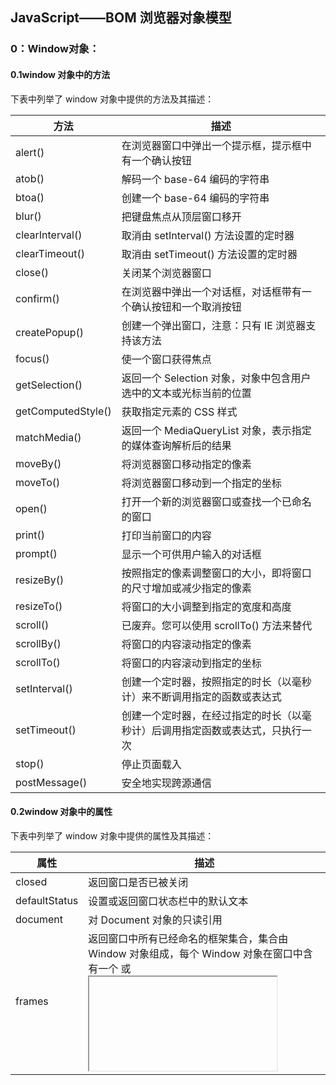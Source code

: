 ## JavaScript——BOM  浏览器对象模型

### 0：Window对象：



#### 0.1window 对象中的方法

下表中列举了 window 对象中提供的方法及其描述：



| 方法               | 描述                                                         |
| ------------------ | ------------------------------------------------------------ |
| alert()            | 在浏览器窗口中弹出一个提示框，提示框中有一个确认按钮         |
| atob()             | 解码一个 base-64 编码的字符串                                |
| btoa()             | 创建一个 base-64 编码的字符串                                |
| blur()             | 把键盘焦点从顶层窗口移开                                     |
| clearInterval()    | 取消由 setInterval() 方法设置的定时器                        |
| clearTimeout()     | 取消由 setTimeout() 方法设置的定时器                         |
| close()            | 关闭某个浏览器窗口                                           |
| confirm()          | 在浏览器中弹出一个对话框，对话框带有一个确认按钮和一个取消按钮 |
| createPopup()      | 创建一个弹出窗口，注意：只有 IE 浏览器支持该方法             |
| focus()            | 使一个窗口获得焦点                                           |
| getSelection()     | 返回一个 Selection 对象，对象中包含用户选中的文本或光标当前的位置 |
| getComputedStyle() | 获取指定元素的 CSS 样式                                      |
| matchMedia()       | 返回一个 MediaQueryList 对象，表示指定的媒体查询解析后的结果 |
| moveBy()           | 将浏览器窗口移动指定的像素                                   |
| moveTo()           | 将浏览器窗口移动到一个指定的坐标                             |
| open()             | 打开一个新的浏览器窗口或查找一个已命名的窗口                 |
| print()            | 打印当前窗口的内容                                           |
| prompt()           | 显示一个可供用户输入的对话框                                 |
| resizeBy()         | 按照指定的像素调整窗口的大小，即将窗口的尺寸增加或减少指定的像素 |
| resizeTo()         | 将窗口的大小调整到指定的宽度和高度                           |
| scroll()           | 已废弃。您可以使用 scrollTo() 方法来替代                     |
| scrollBy()         | 将窗口的内容滚动指定的像素                                   |
| scrollTo()         | 将窗口的内容滚动到指定的坐标                                 |
| setInterval()      | 创建一个定时器，按照指定的时长（以毫秒计）来不断调用指定的函数或表达式 |
| setTimeout()       | 创建一个定时器，在经过指定的时长（以毫秒计）后调用指定函数或表达式，只执行一次 |
| stop()             | 停止页面载入                                                 |
| postMessage()      | 安全地实现跨源通信                                           |



#### 0.2window 对象中的属性

下表中列举了 window 对象中提供的属性及其描述：



| 属性           | 描述                                                         |
| -------------- | ------------------------------------------------------------ |
| closed         | 返回窗口是否已被关闭                                         |
| defaultStatus  | 设置或返回窗口状态栏中的默认文本                             |
| document       | 对 Document 对象的只读引用                                   |
| frames         | 返回窗口中所有已经命名的框架集合，集合由 Window 对象组成，每个 Window 对象在窗口中含有一个 <frame> 或 <iframe> 标签 |
| history        | 对 History 对象的只读引用，该对象中包含了用户在浏览器中访问过的 URL |
| innerHeight    | 返回浏览器窗口的高度，不包含工具栏与滚动条                   |
| innerWidth     | 返回浏览器窗口的宽度，不包含工具栏与滚动条                   |
| localStorage   | 在浏览器中以键值对的形式保存某些数据，保存的数据没有过期时间，会永久保存在浏览器中，直至手动删除 |
| length         | 返回当前窗口中 <iframe> 框架的数量                           |
| location       | 引用窗口或框架的 Location 对象，该对象中包含当前 URL 的有关信息 |
| name           | 设置或返回窗口的名称                                         |
| navigator      | 对 Navigator 对象的只读引用，该对象中包含当前浏览器的有关信息 |
| opener         | 返回对创建此窗口的 window 对象的引用                         |
| outerHeight    | 返回浏览器窗口的完整高度，包含工具栏与滚动条                 |
| outerWidth     | 返回浏览器窗口的完整宽度，包含工具栏与滚动条                 |
| pageXOffset    | 设置或返回当前页面相对于浏览器窗口左上角沿水平方向滚动的距离 |
| pageYOffset    | 设置或返回当前页面相对于浏览器窗口左上角沿垂直方向滚动的距离 |
| parent         | 返回父窗口                                                   |
| screen         | 对 Screen 对象的只读引用，该对象中包含计算机屏幕的相关信息   |
| screenLeft     | 返回浏览器窗口相对于计算机屏幕的 X 坐标                      |
| screenTop      | 返回浏览器窗口相对于计算机屏幕的 Y 坐标                      |
| screenX        | 返回浏览器窗口相对于计算机屏幕的 X 坐标                      |
| sessionStorage | 在浏览器中以键值对的形式存储一些数据，数据会在关闭浏览器窗口或标签页之后删除 |
| screenY        | 返回浏览器窗口相对于计算机屏幕的 Y 坐标                      |
| self           | 返回对 window 对象的引用                                     |
| status         | 设置窗口状态栏的文本                                         |
| top            | 返回最顶层的父窗口                                           |





------

**javaScript有三种数据存储方式，分别是：**

- sessionStorage

- localStorage

- cookier

  

### 1.本地存储

------



#### 1.1-- sessionStorage

##### 基本使用



**sessionStorage仅在当前会话下有效，关闭页面或浏览器后被清除；**
setItem(key,value) 设置数据
getItem(key) 获取数据
removeItem(key) 移除数据
clear() 清除所有值

```javascript
<script>
    // 添加数据
   window.sessionStorage.setItem("name","李四")
   window.sessionStorage.setItem("age",18)
    // 获取数据
    console.log(window.sessionStorage.getItem("name")) // 李四
    // 清除某个数据
    window.sessionStorage.removeItem("gender")
    // 清空所有数据
    window.sessionStorage.clear()
</script>


```



------



#### 1.2--localStorage：



**localStorage 是 HTML5 标准中新加入的技术，用于长久保存整个网站的数据，保存的数据没有过期时间，直到手动去删除；**

**localStorage和sessionStorage最大一般为5MB，仅在客户端（即浏览器）中保存，不参与和服务器的通信；**

##### 基本使用：

- setItem(key,value) 设置数据

- getItem(key) 获取数据

- removeItem(key) 移除数据

- clear() 清除所有值

- 

  ```javascript
  <script>
      // 添加数据
      window.localStorage.setItem("name","张三")
      window.localStorage.setItem("age",20)
      window.localStorage.setItem("gender","男")
      // 获取数据
      console.log(window.localStorage.getItem("name")) // 张三
      // 清除某个数据
      window.localStorage.removeItem("gender")
      // 清空所有数据
      window.localStorage.clear()
  </script>
  
  
  ```



##### 扩展：

localStorage也可以手动设置失效时间,大概思路是存储的值加一个时间戳，下次取值时验证时间戳,localStorage只能存储字符，**存入时将对象转为json字符串,读取时也要解析.**



```javascript
Storage.prototype.setExpire = (key, value, expire) => {
	let obj = {
	data: value,
	time: Date.now(),
	expire: expire
	};
	//localStorage 设置的值不能为对象,转为json字符串
	localStorage.setItem(key, JSON.stringify(obj));
}

Storage.prototype.getExpire = key => {
    let val = localStorage.getItem(key);
    if (!val) {
        return val;
    }
    val = JSON.parse(val);
    if (Date.now() - val.time > val.expire) {
        localStorage.removeItem(key);
        return null;
    }
    return val.data;
}

```



------



#### 1.3--cookier



##### 简介：

Cookie 是一些数据, 存储于你电脑上的文本文件中，用于存储 web 页面的用户信息
Cookie 数据是以键值对的形式存在的，每个键值对都有过期时间。如果不设置时间，浏览器关闭，cookie就会消失，当然用户也可以手动清除cookie
Cookie每次都会携带在HTTP头中，如果使用cookie保存过多数据会带来性能问题
Cookie内存大小受限，一般每个域名下是4K左右，每个域名大概能存储50个键值对

##### 基本操作：

通过访问document.cookie可以对cookie进行创建，修改与获取。
默认情况下，cookie 在浏览器关闭时删除，你还可以为 cookie的某个键值对 添加一个过期时间
如果设置新的cookie时，某个key已经存在，则会更新这个key对应的值，否则他们会同时存在cookie中



```javascript
<script>
    // 设置cookie
    document.cookie = "username=orochiz"
    document.cookie = "age=20"
 
    // 读取cookie
    var msg = document.cookie
    console.log(msg) // username=orochiz; age=20
 
    // 添加过期时间（单位：天）
    var d = new Date() // 当前时间 2019-9-25
    var days = 3       // 3天
    d.setDate(d.getDate() + days)
    document.cookie = "username=orochiz;"+"expires="+d
 
    // 删除cookie （给某个键值对设置过期的时间）
    d.setDate(d.getDate() - 1)
    console.log(document.cookie)
</script>


```



#### 1.4--对比：



##### ①传递方式不同

cookie数据始终在同源的http请求中携带（即使不需要），即cookie在浏览器和服务器间来回传递。

sessionStorage和localStorage不会自动把数据发给服务器，仅在本地保存。

##### ②数据大小不同

cookie数据还有路径（path）的概念，可以限制cookie只属于某个路径下。
存储大小限制也不同，cookie数据不能超过4k，同时因为每次http请求都会携带cookie，所以cookie只适合保存很小的数据，如会话标识。

sessionStorage和localStorage 虽然也有存储大小的限制，但比cookie大得多，可以达到5M或更大。

##### ③数据有效期不同

sessionStorage：仅在当前浏览器窗口关闭前有效，自然也就不可能持久保持；

localStorage：始终有效，窗口或浏览器关闭也一直保存，因此用作持久数据；

cookie只在设置的cookie过期时间之前一直有效，即使窗口或浏览器关闭。

##### ④作用域不同

sessionStorage不在不同的浏览器窗口中共享，即使是同一个页面；

localStorage 在所有同源窗口中都是共享的；

cookie也是在所有同源窗口中都是共享的。

Web Storage 支持事件通知机制，可以将数据更新的通知发送给监听者。

Web Storage 的 api 接口使用更方便。



